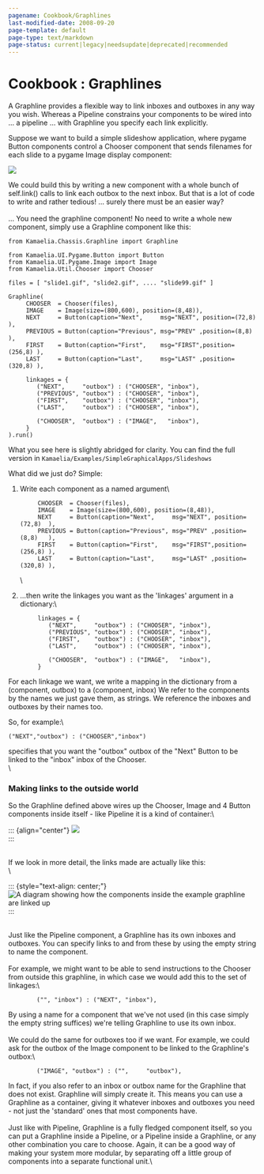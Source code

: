 ```yaml
---
pagename: Cookbook/Graphlines
last-modified-date: 2008-09-20
page-template: default
page-type: text/markdown
page-status: current|legacy|needsupdate|deprecated|recommended
---
```

Cookbook : Graphlines
=====================

A Graphline provides a flexible way to link inboxes and outboxes in any
way you wish. Whereas a Pipeline constrains your components to be wired
into \... a pipeline \... with Graphline you specify each link
explicitly.

Suppose we want to build a simple slideshow application, where pygame
Button components control a Chooser component that sends filenames for
each slide to a pygame Image display component:

![](/images/graphline1_idea.gif)

We could build this by writing a new component with a whole bunch of
self.link() calls to link each outbox to the next inbox. But that is a
lot of code to write and rather tedious! \... surely there must be an
easier way?\
\
\... You need the graphline component! No need to write a whole new
component, simply use a Graphline component like this:

``` {style="margin-left: 40px;"}
from Kamaelia.Chassis.Graphline import Graphline

from Kamaelia.UI.Pygame.Button import Button
from Kamaelia.UI.Pygame.Image import Image
from Kamaelia.Util.Chooser import Chooser

files = [ "slide1.gif", "slide2.gif", .... "slide99.gif" ]

Graphline(
     CHOOSER  = Chooser(files),
     IMAGE    = Image(size=(800,600), position=(8,48)),
     NEXT     = Button(caption="Next",     msg="NEXT", position=(72,8)  ),
     PREVIOUS = Button(caption="Previous", msg="PREV" ,position=(8,8)   ),
     FIRST    = Button(caption="First",    msg="FIRST",position=(256,8) ),
     LAST     = Button(caption="Last",     msg="LAST" ,position=(320,8) ),

     linkages = {
        ("NEXT",     "outbox") : ("CHOOSER", "inbox"),
        ("PREVIOUS", "outbox") : ("CHOOSER", "inbox"),
        ("FIRST",    "outbox") : ("CHOOSER", "inbox"),
        ("LAST",     "outbox") : ("CHOOSER", "inbox"),

        ("CHOOSER",  "outbox") : ("IMAGE",   "inbox"),
     }
).run()
```

What you see here is slightly abridged for clarity. You can find the
full version in ` Kamaelia/Examples/SimpleGraphicalApps/Slideshows `

What did we just do? Simple:

1.  Write each component as a named argument\

    ``` {style="margin-left: 40px;"}
         CHOOSER  = Chooser(files),
         IMAGE    = Image(size=(800,600), position=(8,48)),
         NEXT     = Button(caption="Next",     msg="NEXT", position=(72,8)  ),
         PREVIOUS = Button(caption="Previous", msg="PREV" ,position=(8,8)   ),
         FIRST    = Button(caption="First",    msg="FIRST",position=(256,8) ),
         LAST     = Button(caption="Last",     msg="LAST" ,position=(320,8) ),
    ```

    \

2.  \...then write the linkages you want as the \'linkages\' argument in
    a dictionary:\

    ``` {style="margin-left: 40px;"}
         linkages = {
            ("NEXT",     "outbox") : ("CHOOSER", "inbox"),
            ("PREVIOUS", "outbox") : ("CHOOSER", "inbox"),
            ("FIRST",    "outbox") : ("CHOOSER", "inbox"),
            ("LAST",     "outbox") : ("CHOOSER", "inbox"),

            ("CHOOSER",  "outbox") : ("IMAGE",   "inbox"),
         }
    ```

For each linkage we want, we write a mapping in the dictionary from a
(component, outbox) to a (component, inbox) We refer to the components
by the names we just gave them, as strings. We reference the inboxes and
outboxes by their names too.

So, for example:\

``` {style="margin-left: 40px;"}
("NEXT","outbox") : ("CHOOSER","inbox")
```

specifies that you want the \"outbox\" outbox of the \"Next\" Button to
be linked to the \"inbox\" inbox of the Chooser.\
\

### Making links to the outside world 

So the Graphline defined above wires up the Chooser, Image and 4 Button
components inside itself - like Pipeline it is a kind of container:\

::: {align="center"}
![](/images/graphline1_intention.gif)\
:::

\
If we look in more detail, the links made are actually like this:\
\

::: {style="text-align: center;"}
![A diagram showing how the components inside the example graphline are
linked up](../../../images/graphline1_inside.gif)
:::

\
Just like the Pipeline component, a Graphline has its own inboxes and
outboxes. You can specify links to and from these by using the empty
string to name the component.\
\
For example, we might want to be able to send instructions to the
Chooser from outside this graphline, in which case we would add this to
the set of linkages:\

``` {style="margin-left: 40px;"}
        ("", "inbox") : ("NEXT", "inbox"),
```

By using a name for a component that we\'ve not used (in this case
simply the empty string suffices) we\'re telling Graphline to use its
own inbox.\
\
We could do the same for outboxes too if we want. For example, we could
ask for the outbox of the Image component to be linked to the
Graphline\'s outbox:\

``` {style="margin-left: 40px;"}
        ("IMAGE", "outbox") : ("",     "outbox"),
```

In fact, if you also refer to an inbox or outbox name for the Graphline
that does not exist. Graphline will simply create it. This means you can
use a Graphline as a container, giving it whatever inboxes and outboxes
you need - not just the \'standard\' ones that most components have.\
\
Just like with Pipeline, Graphline is a fully fledged component itself,
so you can put a Graphline inside a Pipeline, or a Pipeline inside a
Graphline, or any other combination you care to choose. Again, it can be
a good way of making your system more modular, by separating off a
little group of components into a separate functional unit.\
